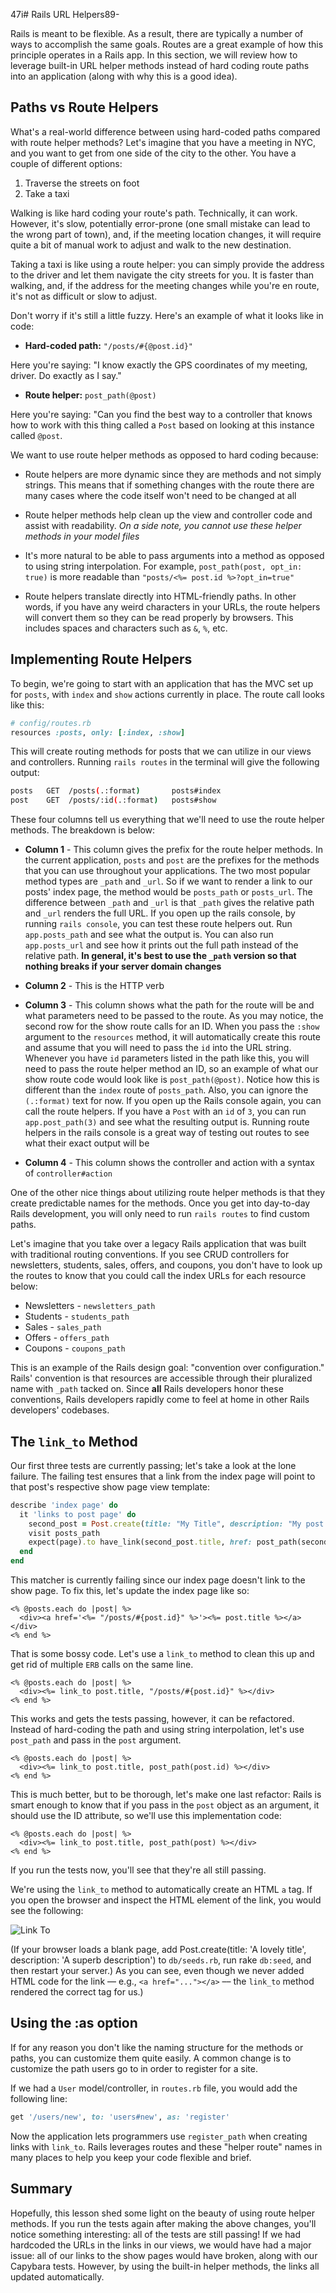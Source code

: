47i# Rails URL Helpers89-

Rails is meant to be flexible. As a result, there are typically a
number of ways to accomplish the same goals. Routes are a great example of how
this principle operates in a Rails app. In this section, we will review how to
leverage built-in URL helper methods instead of hard coding route paths into an
application (along with why this is a good idea).

## Paths vs Route Helpers

What's a real-world difference between using hard-coded paths compared with
route helper methods? Let's imagine that you have a meeting in NYC, and you
want to get from one side of the city to the other. You have a couple of
different options:

1. Traverse the streets on foot
2. Take a taxi

Walking is like hard coding your route's path. Technically, it can work.
However, it's slow, potentially error-prone (one small mistake can lead to the
wrong part of town), and, if the meeting location changes, it will require
quite a bit of manual work to adjust and walk to the new destination.

Taking a taxi is like using a route helper: you can simply provide the address
to the driver and let them navigate the city streets for you. It is faster than
walking, and, if the address for the meeting changes while you're en route,
it's not as difficult or slow to adjust.

Don't worry if it's still a little fuzzy. Here's an example of what it looks
like in code:

* **Hard-coded path:** `"/posts/#{@post.id}"`

Here you're saying: "I know exactly the GPS coordinates of my meeting, driver.
Do exactly as I say."

* **Route helper:** `post_path(@post)`

Here you're saying: "Can you find the best way to a controller that knows how
to work with this thing called a `Post` based on looking at this instance
called `@post`.

We want to use route helper methods as opposed to hard coding because:

* Route helpers are more dynamic since they are methods and not simply strings.
  This means that if something changes with the route there are many cases
  where the code itself won't need to be changed at all

* Route helper methods help clean up the view and controller code and assist
  with readability. *On a side note, you cannot use these helper methods in
  your model files*

* It's more natural to be able to pass arguments into a method as opposed to
  using string interpolation. For example, `post_path(post, opt_in: true)` is
  more readable than `"posts/<%= post.id %>?opt_in=true"`

* Route helpers translate directly into HTML-friendly paths. In other words, if
  you have any weird characters in your URLs, the route helpers will convert
  them so they can be read properly by browsers. This includes spaces and 
  characters such as `&`, `%`, etc.


## Implementing Route Helpers

To begin, we're going to start with an application that has the MVC set up for
`posts`, with `index` and `show` actions currently in place. The route call
looks like this:

```ruby
# config/routes.rb
resources :posts, only: [:index, :show]
```

This will create routing methods for posts that we can utilize in our views and
controllers. Running `rails routes` in the terminal will give the following
output:

```bash
posts   GET  /posts(.:format)       posts#index
post    GET  /posts/:id(.:format)   posts#show
```

These four columns tell us everything that we'll need to use the route helper
methods. The breakdown is below:

* **Column 1** - This column gives the prefix for the route helper methods. In
  the current application, `posts` and `post` are the prefixes for the methods
  that you can use throughout your applications. The two most popular method
  types are `_path` and `_url`. So if we want to render a link to
  our posts' index page, the method would be `posts_path` or `posts_url`. The
  difference between `_path` and `_url` is that `_path` gives the relative path
  and `_url` renders the full URL. If you open up the rails console, by running
  `rails console`, you can test these route helpers out. Run `app.posts_path` and
  see what the output is. You can also run `app.posts_url` and see how it prints
  out the full path instead of the relative path. **In general, it's best to use
  the `_path` version so that nothing breaks if your server domain changes**

* **Column 2** - This is the HTTP verb

* **Column 3** - This column shows what the path for the route will be and what
  parameters need to be passed to the route. As you may notice, the second row
  for the show route calls for an ID. When you pass the `:show` argument to the
  `resources` method, it will automatically create this route and assume that you
  will need to pass the `id` into the URL string. Whenever you have `id`
  parameters listed in the path like this, you will need to pass the route helper
  method an ID, so an example of what our show route code would look like is
  `post_path(@post)`. Notice how this is different than the `index` route of
  `posts_path`. Also, you can ignore the `(.:format)` text for now. If you open
  up the Rails console again, you can call the route helpers. If you have a
  `Post` with an `id` of `3`, you can run `app.post_path(3)` and see what the
  resulting output is. Running route helpers in the rails console is a great way
  of testing out routes to see what their exact output will be

* **Column 4** - This column shows the controller and action with a syntax of
  `controller#action`

One of the other nice things about utilizing route helper methods is that they
create predictable names for the methods. Once you get into day-to-day Rails
development, you will only need to run `rails routes` to find custom paths.

Let's imagine that you take over a legacy Rails application that was built with
traditional routing conventions. If you see CRUD controllers for newsletters,
students, sales, offers, and coupons, you don't have to look up the routes to
know that you could call the index URLs for each resource below:

* Newsletters - `newsletters_path`
* Students - `students_path`
* Sales - `sales_path`
* Offers - `offers_path`
* Coupons - `coupons_path`

This is an example of the Rails design goal: "convention over configuration."
Rails' convention is that resources are accessible through their pluralized
name with `_path` tacked on. Since **all** Rails developers honor these
conventions, Rails developers rapidly come to feel at home in other Rails
developers' codebases.


## The `link_to` Method

Our first three tests are currently passing; let's take a look at the lone
failure. The failing test ensures that a link from the index page will point to
that post's respective show page view template:

```ruby
describe 'index page' do
  it 'links to post page' do
    second_post = Post.create(title: "My Title", description: "My post description")
    visit posts_path
    expect(page).to have_link(second_post.title, href: post_path(second_post))
  end
end
```

This matcher is currently failing since our index page doesn't link to the show
page. To fix this, let's update the index page like so:

```erb
<% @posts.each do |post| %>
  <div><a href='<%= "/posts/#{post.id}" %>'><%= post.title %></a></div>
<% end %>
```

That is some bossy code. Let's use a `link_to` method to clean this up and get
rid of multiple `ERB` calls on the same line.

```erb
<% @posts.each do |post| %>
  <div><%= link_to post.title, "/posts/#{post.id}" %></div>
<% end %>
```

This works and gets the tests passing, however, it can be refactored. Instead of
hard-coding the path and using string interpolation, let's use `post_path` and
pass in the `post` argument.

```erb
<% @posts.each do |post| %>
  <div><%= link_to post.title, post_path(post.id) %></div>
<% end %>
```

This is much better, but to be thorough, let's make one last refactor: Rails is
smart enough to know that if you pass in the `post` object as an argument, it
should use the ID attribute, so we'll use this implementation code:

```erb
<% @posts.each do |post| %>
  <div><%= link_to post.title, post_path(post) %></div>
<% end %>
```

If you run the tests now, you'll see that they're all still passing.

We're using the `link_to` method to automatically create an HTML `a` tag. If
you open the browser and inspect the HTML element of the link, you would see
the following:

![Link To](https://s3.amazonaws.com/flatiron-bucket/readme-lessons/link_to.png)

(If your browser loads a blank page, add Post.create(title: 'A lovely title',
description: 'A superb description') to `db/seeds.rb`, run rake `db:seed`, and
then restart your server.) As you can see, even though we never added HTML code
for the link –– e.g., `<a href="..."></a>` –– the `link_to` method rendered the
correct tag for us.)


## Using the :as option

If for any reason you don't like the naming structure for the methods or paths,
you can customize them quite easily. A common change is to customize the path users
go to in order to register for a site.

If we had a `User` model/controller, in `routes.rb` file, you would add the
following line:

```ruby
get '/users/new', to: 'users#new', as: 'register'
```

Now the application lets programmers use `register_path` when creating links
with `link_to`. Rails leverages routes and these "helper route" names in many
places to help you keep your code flexible and brief.

## Summary

Hopefully, this lesson shed some light on the beauty of using route helper
methods. If you run the tests again after making the above changes, you'll
notice something interesting: all of the tests are still passing! If we had
hardcoded the URLs in the links in our views, we would have had a major issue:
all of our links to the show pages would have broken, along with our Capybara
tests. However, by using the built-in helper methods, the links all updated
automatically.
